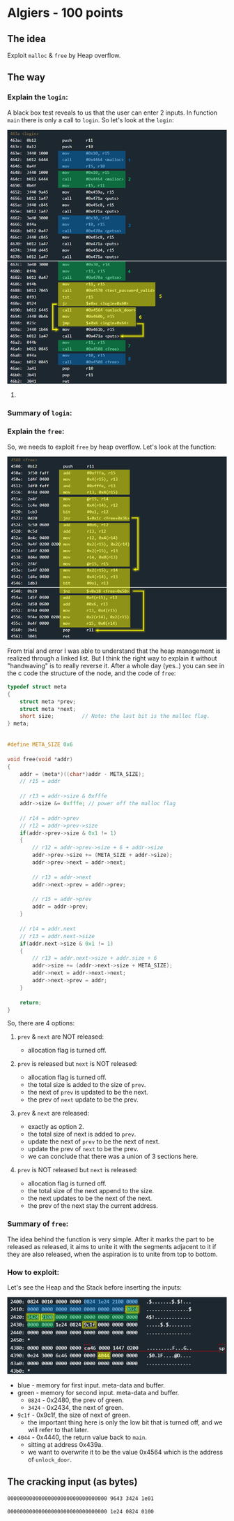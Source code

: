 # Algiers - 100 points
 
## The idea
Exploit `malloc` & `free` by Heap overflow.

## The way

### Explain the `login`:

A black box test reveals to us that the user can enter 2 inputs.
In function `main` there is only a call to `login`. So let's look at the `login`:

<img src="./13.1.png"></img>

1. 



### Summary of `login`:

### Explain the `free`:

So, we needs to exploit `free` by heap overflow.
Let's look at the function:

<img src="./13.2.png"></img>



From trial and error I was able to understand that the heap management is realized through a linked list. But I think the right way to explain it without "handwaving" is to really reverse it. After a whole day (yes..) you can see in the c code the structure of the node, and the code of `free`:

```c
typedef struct meta
{
    struct meta *prev;
    struct meta *next;
    short size;         // Note: the last bit is the malloc flag.
} meta;
```
```c

#define META_SIZE 0x6

void free(void *addr)
{
    addr = (meta*)((char*)addr - META_SIZE);
    // r15 = addr

    // r13 = addr->size & 0xfffe
    addr->size &= 0xfffe; // power off the malloc flag

    // r14 = addr->prev
    // r12 = addr->prev->size
    if(addr->prev->size & 0x1 != 1)
    {
        // r12 = addr->prev->size + 6 + addr->size
        addr->prev->size += (META_SIZE + addr->size);
        addr->prev->next = addr->next;

        // r13 = addr->next
        addr->next->prev = addr->prev;
        
        // r15 = addr->prev
        addr = addr->prev;
    }

    // r14 = addr.next
    // r13 = addr.next->size
    if(addr.next->size & 0x1 != 1)
    {
        // r13 = addr.next->size + addr.size + 6
        addr->size += (addr->next->size + META_SIZE);
        addr->next = addr->next->next;
        addr->next->prev = addr;
    }

    return;
}
```
So, there are 4 options:
1. `prev` & `next` are NOT released:
    * allocation flag is turned off.

2. `prev` is released but `next` is NOT released:
    * allocation flag is turned off.
    * the total size is added to the size of `prev`.
    * the next of `prev` is updated to be the next.
    * the prev of `next` update to be the prev.

3. `prev` & `next` are released:
    * exactly as option 2.
    * the total size of next is added to `prev`.
    * update the next of `prev` to be the next of next.
    * update the prev of `next` to be the prev.
    * we can conclude that there was a union of 3 sections here.

4. `prev` is NOT released but `next` is released:
    * allocation flag is turned off.
    * the total size of the next append to the size.
    * the next updates to be the next of the next.
    * the prev of the next stay the current address.
    

### Summary of `free`:
The idea behind the function is very simple. After it marks the part to be released as released, it aims to unite it with the segments adjacent to it if they are also released, when the aspiration is to unite from top to bottom.

### How to exploit:

Let's see the Heap and the Stack before inserting the inputs:

<img src="./13.3.png"><img>

* blue - memory for first input. meta-data and buffer.
* green - memory for second input. meta-data and buffer.
    * `0824` - 0x2480, the prev of green.
    * `3424` - 0x2434, the next of green.
* `9c1f` - 0x9c1f, the size of next of green.
    * the important thing here is only the low bit that is turned off, and we will refer to that later.
* `4044` - 0x4440, the return value back to `main`.
    * sitting at address 0x439a.
    * we want to overwrite it to be the value 0x4564 which is the address of `unlock_door`.



## The cracking input (as bytes)
```
00000000000000000000000000000000 9643 3424 1e01
```
```
00000000000000000000000000000000 1e24 0824 0100
```